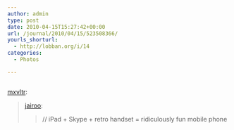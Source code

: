 ```yaml
---
author: admin
type: post
date: 2010-04-15T15:27:42+00:00
url: /journal/2010/04/15/523508366/
yourls_shorturl:
  - http://lobban.org/i/14
categories:
  - Photos

---
```

<div class="figure">
  <img src="http://andy.lobban.org/photo/1280/523508366/1/tumblr_l0vcseu3sZ1qz4h0b" alt="" />
</div>

[mxvltr][1]:

> [jairoo][2]:
> 
> > // iPad + Skype + retro handset = ridiculously fun mobile phone

 [1]: http://mxvltr.tumblr.com/post/523178608/jairoo-ipad-skype-retro-handset
 [2]: http://jairoo.tumblr.com/post/520826769/ipad-skype-retro-handset-ridiculously-fun